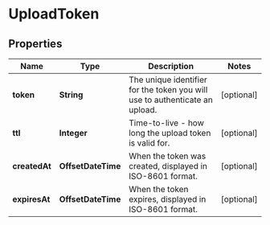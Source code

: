 

# UploadToken


## Properties

| Name | Type | Description | Notes |
|------------ | ------------- | ------------- | -------------|
|**token** | **String** | The unique identifier for the token you will use to authenticate an upload. |  [optional] |
|**ttl** | **Integer** | Time-to-live - how long the upload token is valid for. |  [optional] |
|**createdAt** | **OffsetDateTime** | When the token was created, displayed in ISO-8601 format. |  [optional] |
|**expiresAt** | **OffsetDateTime** | When the token expires, displayed in ISO-8601 format. |  [optional] |



